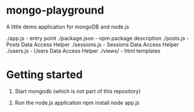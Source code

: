 mongo-playground
================

A little demo application for mongoDB and node.js

./app.js - entry point
./package.json - npm package description
./posts.js - Posts Data Access Helper
./sessions.js - Sessions Data Access Helper
./users.js - Users Data Access Helper
./views/ - html templates

Getting started
================

1. Start mongodb (which is not part of this repository)

2. Run the node.js application
npm install
node app.js

